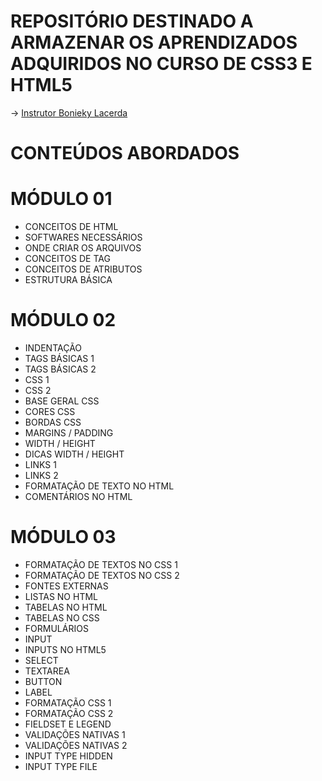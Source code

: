 # REPOSITÓRIO DESTINADO A ARMAZENAR OS APRENDIZADOS ADQUIRIDOS NO CURSO DE CSS3 E HTML5
→ [Instrutor Bonieky Lacerda](https://www.facebook.com/B7Web)

# CONTEÚDOS ABORDADOS

# MÓDULO 01 

* CONCEITOS DE HTML
* SOFTWARES NECESSÁRIOS
* ONDE CRIAR OS ARQUIVOS
* CONCEITOS DE TAG
* CONCEITOS DE ATRIBUTOS
* ESTRUTURA BÁSICA

# MÓDULO 02 

* INDENTAÇÃO
* TAGS BÁSICAS 1
* TAGS BÁSICAS 2
* CSS 1
* CSS 2
* BASE GERAL CSS
* CORES CSS
* BORDAS CSS
* MARGINS / PADDING
* WIDTH / HEIGHT
* DICAS WIDTH / HEIGHT
* LINKS 1
* LINKS 2
* FORMATAÇÃO DE TEXTO NO HTML
* COMENTÁRIOS NO HTML

# MÓDULO 03

* FORMATAÇÃO DE TEXTOS NO CSS 1  
* FORMATAÇÃO DE TEXTOS NO CSS 2  
* FONTES EXTERNAS
* LISTAS NO HTML
* TABELAS NO HTML
* TABELAS NO CSS
* FORMULÁRIOS
* INPUT
* INPUTS NO HTML5
* SELECT
* TEXTAREA
* BUTTON
* LABEL
* FORMATAÇÃO CSS 1
* FORMATAÇÃO CSS 2
* FIELDSET E LEGEND
* VALIDAÇÕES NATIVAS 1
* VALIDAÇÕES NATIVAS 2
* INPUT TYPE HIDDEN
* INPUT TYPE FILE
 